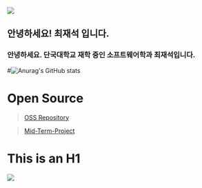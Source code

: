 <img src="https://capsule-render.vercel.app/api?type=wave&color=auto&height=300&section=header&text=JS%20Studying&fontSize=90" />

## 안녕하세요! 최재석 입니다.
### 안녕하세요. 단국대학교 재학 중인 소프트웨어학과 최재석입니다.

#![Anurag's GitHub stats](https://github-readme-stats.vercel.app/api?username=Nacsz&show_icons=true&theme=radical)


# Open Source
> [OSS Repository](https://github.com/Nacsz/OSS_Practice)

> [Mid-Term-Project](https://github.com/Nacsz/Mid-Term-Project)

This is an H1
=============
<!--
**Nacsz/Nacsz** is a ✨ _special_ ✨ repository because its `README.md` (this file) appears on your GitHub profile.

Here are some ideas to get you started:

- 🔭 I’m currently working on ...
- 🌱 I’m currently learning ...
- 👯 I’m looking to collaborate on ...
- 🤔 I’m looking for help with ...
- 💬 Ask me about ...
- 📫 How to reach me: ...
- 😄 Pronouns: ...
- ⚡ Fun fact: ...
-->
<a href="https://github.com/devxb/gitanimals">
    <img src = "https://render.gitanimals.org/farms/{nacsz}"/>
</a>

